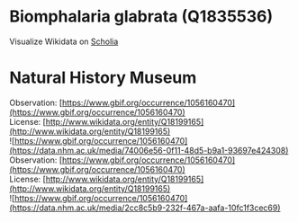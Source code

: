 
Biomphalaria glabrata (Q1835536)
================================
  
Visualize Wikidata on [Scholia](https://scholia.toolforge.org/taxon/Q1835536)
# Natural History Museum
  
Observation: [https://www.gbif.org/occurrence/1056160470](https://www.gbif.org/occurrence/1056160470)  
License: [http://www.wikidata.org/entity/Q18199165](http://www.wikidata.org/entity/Q18199165)  
![https://www.gbif.org/occurrence/1056160470](https://data.nhm.ac.uk/media/74006e56-0f11-48d5-b9a1-93697e424308)  
Observation: [https://www.gbif.org/occurrence/1056160470](https://www.gbif.org/occurrence/1056160470)  
License: [http://www.wikidata.org/entity/Q18199165](http://www.wikidata.org/entity/Q18199165)  
![https://www.gbif.org/occurrence/1056160470](https://data.nhm.ac.uk/media/2cc8c5b9-232f-467a-aafa-10fc1f3cec69)